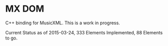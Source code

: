 MX DOM
=======

C++ binding for MusicXML.  This is a work in progress.

Current Status as of 2015-03-24, 333 Elements Implemented, 88 Elements to go.
